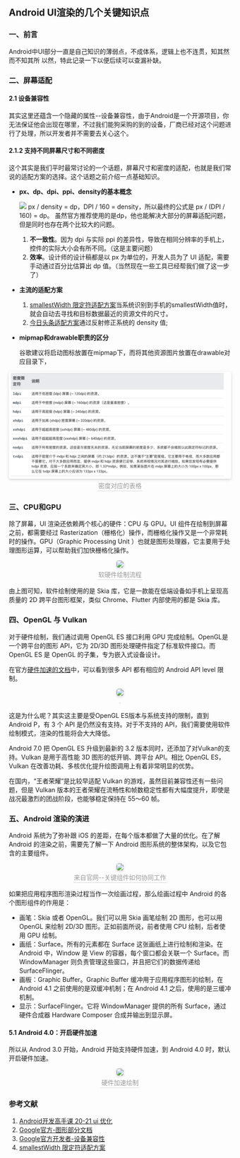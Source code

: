 ## Android UI渲染的几个关键知识点

### 一、前言
Android中UI部分一直是自己知识的薄弱点，不成体系，逻辑上也不连贯，知其然而不知其所
以然，特此记录一下以便后续可以查漏补缺。

### 二、屏幕适配
#### 2.1 设备兼容性
其实这里还蕴含一个隐藏的属性--设备兼容性，由于Android是一个开源项目，你无法保证他会出现在哪里，不过我们能狗采购的到的设备，厂商已经对这个问题进行了处理，所以开发者并不需要去关心这个。

#### 2.1.2 支持不同屏幕尺寸和不同密度
这个其实是我们平时最常讨论的一个话题，屏幕尺寸和密度的适配，也就是我们常说的适配方案的选择。这个话题之前介绍一点基础知识。

- **px、dp、dpi、ppi、density的基本概念**
  
  ![](https://static001.geekbang.org/resource/image/e3/ce/e3094e900dccacb9d9e72063ca3084ce.png)
    px / density = dp，DPI / 160 = density，所以最终的公式是 px / (DPI / 160) = dp。 虽然官方推荐使用的是dp，他也能解决大部分的屏幕适配问题，但是同时也存在两个比较大的问题。
    1. **不一致性**。因为 dpi 与实际 ppi 的差异性，导致在相同分辨率的手机上，控件的实际大小会有所不同。（这是主要问题）
    2. **效率**。设计师的设计稿都是以 px 为单位的，开发人员为了 UI 适配，需要手动通过百分比估算出 dp 值。（当然现在一些工具已经帮我们做了这一步了）

- **主流的适配方案**
  1. [smallestWidth 限定符适配方案](https://mp.weixin.qq.com/s?__biz=MzAxMTI4MTkwNQ==&mid=2650826381&idx=1&sn=5b71b7f1654b04a55fca25b0e90a4433&chksm=80b7b213b7c03b0598f6014bfa2f7de12e1f32ca9f7b7fc49a2cf0f96440e4a7897d45c788fb&scene=21#wechat_redirect)当系统识别到手机的smallestWidth值时，就会自动去寻找和目标数据最近的资源文件的尺寸。
  2. [今日头条适配方案](https://mp.weixin.qq.com/s/oSBUA7QKMWZURm1AHMyubA)通过反射修正系统的 density 值;

- **mipmap和drawable职责的区分**
  
  谷歌建议将启动图标放置在mipmap下，而将其他资源图片放置在drawable对应目录下，
<center>
    <img style="border-radius: 0.3125em;
    box-shadow: 0 2px 4px 0 rgba(34,36,38,.12),0 2px 10px 0 rgba(34,36,38,.08);" 
    src="https://github.com/yyht800/SiGuoYa/blob/master/res/drawable/drawable%E4%BB%8B%E7%BB%8D.png?raw=true">
    <br>
    <div style="color:orange; border-bottom: 1px solid #d9d9d9;
    display: inline-block;
    color: #999;
    padding: 2px;">密度对应的表格</div>
</center>
 
### 三、CPU和GPU
除了屏幕，UI 渲染还依赖两个核心的硬件：CPU 与 GPU。UI 组件在绘制到屏幕之前，都需要经过 Rasterization（栅格化）操作，而栅格化操作又是一个非常耗时的操作。GPU（Graphic Processing Unit ）也就是图形处理器，它主要用于处理图形运算，可以帮助我们加快栅格化操作。
<center>
    <img style="border-radius: 0.3125em;
    box-shadow: 0 2px 4px 0 rgba(34,36,38,.12),0 2px 10px 0 rgba(34,36,38,.08);" 
    src="https://blog.yorek.xyz/assets/images/android/master/ui_1_2.png">
    <br>
    <div style="color:orange; border-bottom: 1px solid #d9d9d9;
    display: inline-block;
    color: #999;
    padding: 2px;">软硬件绘制流程</div>
</center>

由上图可知，软件绘制使用的是 Skia 库，它是一款能在低端设备如手机上呈现高质量的 2D 跨平台图形框架，类似 Chrome、Flutter 内部使用的都是 Skia 库。

### 四、OpenGL 与 Vulkan

对于硬件绘制，我们通过调用 OpenGL ES 接口利用 GPU 完成绘制。OpenGL是一个跨平台的图形 API，它为 2D/3D 图形处理硬件指定了标准软件接口。而 OpenGL ES 是 OpenGL 的子集，专为嵌入式设备设计。

在官方[硬件加速的文档](https://developer.android.com/guide/topics/graphics/hardware-accel)中，可以看到很多 API 都有相应的 Android API level 限制。

<center>
    <img style="border-radius: 0.3125em;
    box-shadow: 0 2px 4px 0 rgba(34,36,38,.12),0 2px 10px 0 rgba(34,36,38,.08);" 
    src="https://blog.yorek.xyz/assets/images/android/master/ui_1_3.png">
    <br>
    <div style="color:orange; border-bottom: 1px solid #d9d9d9;
    display: inline-block;
    color: #999;
    padding: 2px;"></div>
</center>

这是为什么呢？其实这主要是受OpenGL ES版本与系统支持的限制，直到 Android P，有 3 个 API 是仍然没有支持。对于不支持的 API，我们需要使用软件绘制模式，渲染的性能将会大大降低。

Android 7.0 把 OpenGL ES 升级到最新的 3.2 版本同时，还添加了对Vulkan的支持。Vulkan 是用于高性能 3D 图形的低开销、跨平台 API。相比 OpenGL ES，Vulkan 在改善功耗、多核优化提升绘图调用上有着非常明显的优势。

在国内，“王者荣耀”是比较早适配 Vulkan 的游戏，虽然目前兼容性还有一些问题，但是 Vulkan 版本的王者荣耀在流畅性和帧数稳定性都有大幅度提升，即使是战况最激烈的团战阶段，也能够稳定保持在 55～60 帧。


### 五、Android 渲染的演进

Android 系统为了弥补跟 iOS 的差距，在每个版本都做了大量的优化。在了解 Android 的渲染之前，需要先了解一下 Android 图形系统的整体架构，以及它包含的主要组件。

<center>
    <img style="border-radius: 0.3125em;
    box-shadow: 0 2px 4px 0 rgba(34,36,38,.12),0 2px 10px 0 rgba(34,36,38,.08);" 
    src="https://blog.yorek.xyz/assets/images/android/master/ui_1_3.png">
    <br>
    <div style="color:orange; border-bottom: 1px solid #d9d9d9;
    display: inline-block;
    color: #999;
    padding: 2px;">来自官网--关键组件如何协同工作</div>
</center>

如果把应用程序图形渲染过程当作一次绘画过程，那么绘画过程中 Android 的各个图形组件的作用是：

- 画笔：Skia 或者 OpenGL。我们可以用 Skia 画笔绘制 2D 图形，也可以用 OpenGL 来绘制 2D/3D 图形。正如前面所说，前者使用 CPU 绘制，后者使用 GPU 绘制。
- 画纸：Surface。所有的元素都在 Surface 这张画纸上进行绘制和渲染。在 Android 中，Window 是 View 的容器，每个窗口都会关联一个 Surface。而 WindowManager 则负责管理这些窗口，并且把它们的数据传递给 SurfaceFlinger。
- 画板：Graphic Buffer。Graphic Buffer 缓冲用于应用程序图形的绘制，在 Android 4.1 之前使用的是双缓冲机制；在 Android 4.1 之后，使用的是三缓冲机制。
- 显示：SurfaceFlinger。它将 WindowManager 提供的所有 Surface，通过硬件合成器 Hardware Composer 合成并输出到显示屏。

#### 5.1 Android 4.0：开启硬件加速
所以从 Androd 3.0 开始，Android 开始支持硬件加速，到 Android 4.0 时，默认开启硬件加速。

<center>
    <img style="border-radius: 0.3125em;
    box-shadow: 0 2px 4px 0 rgba(34,36,38,.12),0 2px 10px 0 rgba(34,36,38,.08);" 
    src="https://blog.yorek.xyz/assets/images/android/master/ui_1_7.png">
    <br>
    <div style="color:orange; border-bottom: 1px solid #d9d9d9;
    display: inline-block;
    color: #999;
    padding: 2px;">硬件加速绘制</div>
</center>


### 参考文献
1. [Android开发高手课 20-21 ui 优化](https://time.geekbang.org/column/article/80921)
2. [Google官方-图形部分文档](https://source.android.com/devices/graphics)
3. [Google官方开发者-设备兼容性](https://developer.android.com/guide/practices/compatibility?hl=zh-cn)
4. [smallestWidth 限定符适配方案](https://mp.weixin.qq.com/s?__biz=MzAxMTI4MTkwNQ==&mid=2650826381&idx=1&sn=5b71b7f1654b04a55fca25b0e90a4433&chksm=80b7b213b7c03b0598f6014bfa2f7de12e1f32ca9f7b7fc49a2cf0f96440e4a7897d45c788fb&scene=21#wechat_redirect)